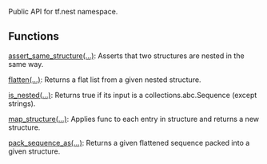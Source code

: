 
Public API for tf.nest namespace.
## Functions
[assert_same_structure(...)](https://www.tensorflow.org/api_docs/python/tf/nest/assert_same_structure): Asserts that two structures are nested in the same way.

[flatten(...)](https://www.tensorflow.org/api_docs/python/tf/nest/flatten): Returns a flat list from a given nested structure.

[is_nested(...)](https://www.tensorflow.org/api_docs/python/tf/nest/is_nested): Returns true if its input is a collections.abc.Sequence (except strings).

[map_structure(...)](https://www.tensorflow.org/api_docs/python/tf/nest/map_structure): Applies func to each entry in structure and returns a new structure.

[pack_sequence_as(...)](https://www.tensorflow.org/api_docs/python/tf/nest/pack_sequence_as): Returns a given flattened sequence packed into a given structure.

